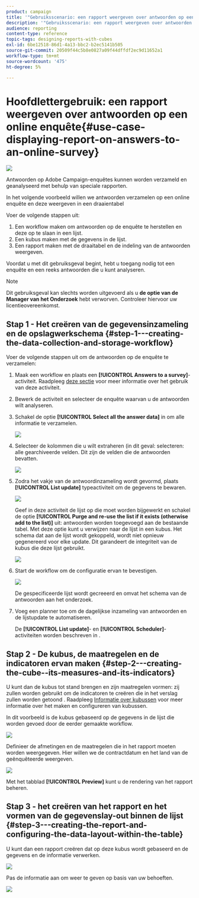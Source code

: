 ```yaml
---
product: campaign
title: '"Gebruiksscenario: een rapport weergeven over antwoorden op een online enquête"'
description: '"Gebruiksscenario: een rapport weergeven over antwoorden op een online enquête"'
audience: reporting
content-type: reference
topic-tags: designing-reports-with-cubes
exl-id: 6be12518-86d1-4a13-bbc2-b2ec5141b505
source-git-commit: 20509f44c5b8e0827a09f44dffdf2ec9d11652a1
workflow-type: tm+mt
source-wordcount: '475'
ht-degree: 5%

---
```


# Hoofdlettergebruik: een rapport weergeven over antwoorden op een online enquête{#use-case-displaying-report-on-answers-to-an-online-survey}

![](../../assets/common.svg)

Antwoorden op Adobe Campaign-enquêtes kunnen worden verzameld en geanalyseerd met behulp van speciale rapporten.

In het volgende voorbeeld willen we antwoorden verzamelen op een online enquête en deze weergeven in een draaientabel

Voer de volgende stappen uit:

1. Een workflow maken om antwoorden op de enquête te herstellen en deze op te slaan in een lijst.
1. Een kubus maken met de gegevens in de lijst.
1. Een rapport maken met de draaitabel en de indeling van de antwoorden weergeven.

Voordat u met dit gebruiksgeval begint, hebt u toegang nodig tot een enquête en een reeks antwoorden die u kunt analyseren.

>[!NOTE]
>
>Dit gebruiksgeval kan slechts worden uitgevoerd als u **de optie van de Manager van het Onderzoek** hebt verworven. Controleer hiervoor uw licentieovereenkomst.

## Stap 1 - Het creëren van de gegevensinzameling en de opslagwerkschema {#step-1---creating-the-data-collection-and-storage-workflow}

Voer de volgende stappen uit om de antwoorden op de enquête te verzamelen:

1. Maak een workflow en plaats een **[!UICONTROL Answers to a survey]**-activiteit. Raadpleeg [deze sectie](../../surveys/using/publish--track-and-use-collected-data.md#using-the-collected-data) voor meer informatie over het gebruik van deze activiteit.
1. Bewerk de activiteit en selecteer de enquête waarvan u de antwoorden wilt analyseren.
1. Schakel de optie **[!UICONTROL Select all the answer data]** in om alle informatie te verzamelen.

   ![](assets/reporting_usecase_1_01.png)

1. Selecteer de kolommen die u wilt extraheren (in dit geval: selecteren: alle gearchiveerde velden. Dit zijn de velden die de antwoorden bevatten.

   ![](assets/reporting_usecase_1_02.png)

1. Zodra het vakje van de antwoordinzameling wordt gevormd, plaats **[!UICONTROL List update]** typeactiviteit om de gegevens te bewaren.

   ![](assets/reporting_usecase_1_04.png)

   Geef in deze activiteit de lijst op die moet worden bijgewerkt en schakel de optie **[!UICONTROL Purge and re-use the list if it exists (otherwise add to the list)]** uit: antwoorden worden toegevoegd aan de bestaande tabel. Met deze optie kunt u verwijzen naar de lijst in een kubus. Het schema dat aan de lijst wordt gekoppeld, wordt niet opnieuw gegenereerd voor elke update. Dit garandeert de integriteit van de kubus die deze lijst gebruikt.

   ![](assets/reporting_usecase_1_03.png)

1. Start de workflow om de configuratie ervan te bevestigen.

   ![](assets/reporting_usecase_1_05.png)

   De gespecificeerde lijst wordt gecreeerd en omvat het schema van de antwoorden aan het onderzoek.

1. Voeg een planner toe om de dagelijkse inzameling van antwoorden en de lijstupdate te automatiseren.

   De **[!UICONTROL List update]**- en **[!UICONTROL Scheduler]**-activiteiten worden beschreven in .

## Stap 2 - De kubus, de maatregelen en de indicatoren ervan maken {#step-2---creating-the-cube--its-measures-and-its-indicators}

U kunt dan de kubus tot stand brengen en zijn maatregelen vormen: zij zullen worden gebruikt om de indicatoren te creëren die in het verslag zullen worden getoond . Raadpleeg [Informatie over kubussen](../../reporting/using/about-cubes.md) voor meer informatie over het maken en configureren van kubussen.

In dit voorbeeld is de kubus gebaseerd op de gegevens in de lijst die worden gevoed door de eerder gemaakte workflow.

![](assets/reporting_usecase_2_01.png)

Definieer de afmetingen en de maatregelen die in het rapport moeten worden weergegeven. Hier willen we de contractdatum en het land van de geënquêteerde weergeven.

![](assets/reporting_usecase_2_02.png)

Met het tabblad **[!UICONTROL Preview]** kunt u de rendering van het rapport beheren.

## Stap 3 - het creëren van het rapport en het vormen van de gegevenslay-out binnen de lijst {#step-3---creating-the-report-and-configuring-the-data-layout-within-the-table}

U kunt dan een rapport creëren dat op deze kubus wordt gebaseerd en de gegevens en de informatie verwerken.

![](assets/reporting_usecase_3_01.png)

Pas de informatie aan om weer te geven op basis van uw behoeften.

![](assets/reporting_usecase_3_02.png)
